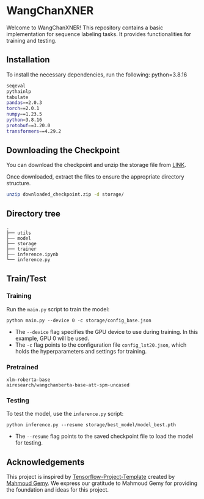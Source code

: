 # WangChanXNER

Welcome to WangChanXNER! This repository contains a basic implementation for sequence labeling tasks. It provides functionalities for training and testing.

## Installation

To install the necessary dependencies, run the following:
python=3.8.16

```bash
seqeval
pythainlp
tabulate
pandas==2.0.3
torch==2.0.1
numpy==1.23.5
python=3.8.16
protobuf==3.20.0
transformers==4.29.2
```

## Downloading the Checkpoint

You can download the checkpoint and unzip the storage file from [LINK](https://drive.google.com/drive/folders/1-E294YAOVlXX_jcKI61j6M9-xmz_klIO?usp=sharing).

Once downloaded, extract the files to ensure the appropriate directory structure.

```bash
unzip downloaded_checkpoint.zip -d storage/
```

## Directory tree

```
.
├── utils
├── model
├── storage
├── trainer
├── inference.ipynb
└── inference.py
```

## Train/Test

### Training

Run the `main.py` script to train the model:

```
python main.py --device 0 -c storage/config_base.json
```

- The `--device` flag specifies the GPU device to use during training. In this example, GPU 0 will be used.
- The `-c` flag points to the configuration file `config_lst20.json`, which holds the hyperparameters and settings for training.


### Pretrained

```
xlm-roberta-base
airesearch/wangchanberta-base-att-spm-uncased
```

### Testing

To test the model, use the `inference.py` script:

```
python inference.py --resume storage/best_model/model_best.pth
```

- The `--resume` flag points to the saved checkpoint file to load the model for testing.


## Acknowledgements

This project is inspired by [Tensorflow-Project-Template](https://github.com/MrGemy95/Tensorflow-Project-Template) created by [Mahmoud Gemy](https://github.com/MrGemy95). We express our gratitude to Mahmoud Gemy for providing the foundation and ideas for this project.
